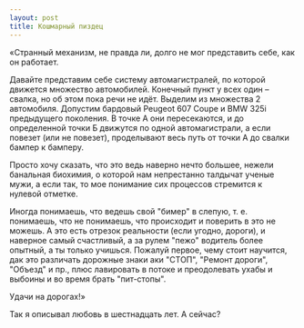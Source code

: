 ```yaml
---
layout: post
title: Кошмарный пиздец
---
```


«Странный механизм, не правда ли, долго не мог представить себе, как он работает.

Давайте представим себе систему автомагистралей, по которой движется множество автомобилей. Конечный пункт у всех один – свалка, но об этом пока речи не идёт. Выделим из множества 2 автомобиля. Допустим бардовый Peugeot 607 Coupe и BMW 325i предыдущего поколения. В точке А они пересекаются, и до определенной точки Б движутся по одной автомагистрали, а если повезет (или не повезет), проделывают весь путь от точки А до свалки бампер к бамперу.

Просто хочу сказать, что это ведь наверно нечто большее, нежели банальная биохимия, о которой нам непрестанно талдычат ученые мужи, а если так, то мое понимание сих процессов стремится к нулевой отметке.

Иногда понимаешь, что ведешь свой "бимер" в слепую, т. е. понимаешь, что не понимаешь, что происходит и поверить в это не можешь. А это есть отрезок реальности (если угодно, дороги), и наверное самый счастливый, а за рулем "пежо" водитель более опытный, а ты только учишься. Пожалуй первое, чему стоит научится, дак это различать дорожные знаки аки "СТОП", "Ремонт дороги", "Объезд" и пр., плюс лавировать в потоке и преодолевать ухабы и выбоины и во время брать "пит-стопы".

Удачи на дорогах!»

Так я описывал любовь в шестнадцать лет. А сейчас?